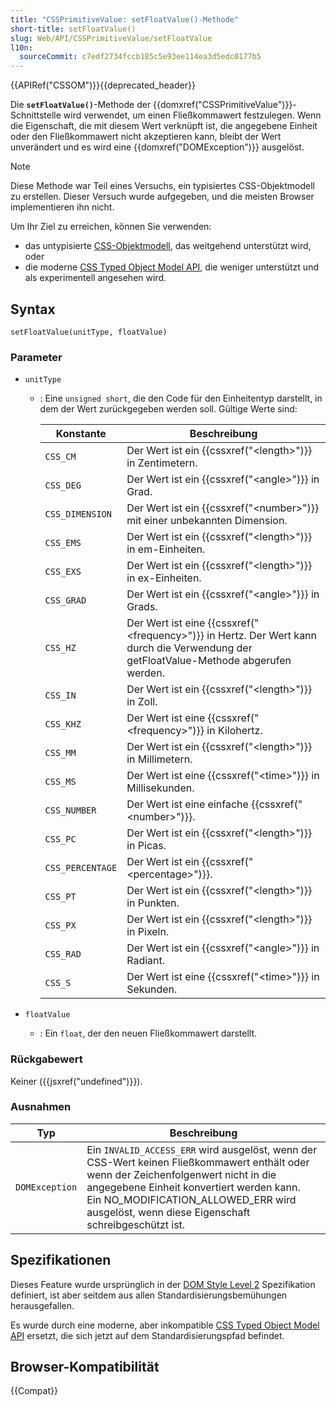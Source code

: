```yaml
---
title: "CSSPrimitiveValue: setFloatValue()-Methode"
short-title: setFloatValue()
slug: Web/API/CSSPrimitiveValue/setFloatValue
l10n:
  sourceCommit: c7edf2734fccb185c5e93ee114ea3d5edc0177b5
---
```


{{APIRef("CSSOM")}}{{deprecated_header}}

Die **`setFloatValue()`**-Methode der {{domxref("CSSPrimitiveValue")}}-Schnittstelle wird verwendet, um einen Fließkommawert festzulegen. Wenn die Eigenschaft, die mit diesem Wert verknüpft ist, die angegebene Einheit oder den Fließkommawert nicht akzeptieren kann, bleibt der Wert unverändert und es wird eine {{domxref("DOMException")}} ausgelöst.

> [!NOTE]
> Diese Methode war Teil eines Versuchs, ein typisiertes CSS-Objektmodell zu erstellen. Dieser Versuch wurde aufgegeben, und die meisten Browser implementieren ihn nicht.
>
> Um Ihr Ziel zu erreichen, können Sie verwenden:
>
> - das untypisierte [CSS-Objektmodell](/de/docs/Web/API/CSS_Object_Model), das weitgehend unterstützt wird, oder
> - die moderne [CSS Typed Object Model API](/de/docs/Web/API/CSS_Typed_OM_API), die weniger unterstützt und als experimentell angesehen wird.

## Syntax

```js-nolint
setFloatValue(unitType, floatValue)
```

### Parameter

- `unitType`

  - : Eine `unsigned short`, die den Code für den Einheitentyp darstellt, in dem der
    Wert zurückgegeben werden soll. Gültige Werte sind:

    | Konstante        | Beschreibung                                                                                                        |
    | ---------------- | -------------------------------------------------------------------------------------------------------------------- |
    | `CSS_CM`         | Der Wert ist ein {{cssxref("&lt;length&gt;")}} in Zentimetern.                                                       |
    | `CSS_DEG`        | Der Wert ist ein {{cssxref("&lt;angle&gt;")}} in Grad.                                                               |
    | `CSS_DIMENSION`  | Der Wert ist ein {{cssxref("&lt;number&gt;")}} mit einer unbekannten Dimension.                                      |
    | `CSS_EMS`        | Der Wert ist ein {{cssxref("&lt;length&gt;")}} in em-Einheiten.                                                     |
    | `CSS_EXS`        | Der Wert ist ein {{cssxref("&lt;length&gt;")}} in ex-Einheiten.                                                     |
    | `CSS_GRAD`       | Der Wert ist ein {{cssxref("&lt;angle&gt;")}} in Grads.                                                             |
    | `CSS_HZ`         | Der Wert ist eine {{cssxref("&lt;frequency&gt;")}} in Hertz. Der Wert kann durch die Verwendung der getFloatValue-Methode abgerufen werden. |
    | `CSS_IN`         | Der Wert ist ein {{cssxref("&lt;length&gt;")}} in Zoll.                                                             |
    | `CSS_KHZ`        | Der Wert ist eine {{cssxref("&lt;frequency&gt;")}} in Kilohertz.                                                   |
    | `CSS_MM`         | Der Wert ist ein {{cssxref("&lt;length&gt;")}} in Millimetern.                                                     |
    | `CSS_MS`         | Der Wert ist eine {{cssxref("&lt;time&gt;")}} in Millisekunden.                                                     |
    | `CSS_NUMBER`     | Der Wert ist eine einfache {{cssxref("&lt;number&gt;")}}.                                                          |
    | `CSS_PC`         | Der Wert ist ein {{cssxref("&lt;length&gt;")}} in Picas.                                                           |
    | `CSS_PERCENTAGE` | Der Wert ist ein {{cssxref("&lt;percentage&gt;")}}.                                                               |
    | `CSS_PT`         | Der Wert ist ein {{cssxref("&lt;length&gt;")}} in Punkten.                                                         |
    | `CSS_PX`         | Der Wert ist ein {{cssxref("&lt;length&gt;")}} in Pixeln.                                                          |
    | `CSS_RAD`        | Der Wert ist ein {{cssxref("&lt;angle&gt;")}} in Radiant.                                                          |
    | `CSS_S`          | Der Wert ist eine {{cssxref("&lt;time&gt;")}} in Sekunden.                                                         |

- `floatValue`
  - : Ein `float`, der den neuen Fließkommawert darstellt.

### Rückgabewert

Keiner ({{jsxref("undefined")}}).

### Ausnahmen

<table class="no-markdown">
  <thead>
    <tr>
      <th scope="col"><strong>Typ</strong></th>
      <th scope="col"><strong>Beschreibung</strong></th>
    </tr>
  </thead>
  <tbody>
    <tr>
      <td><code>DOMException</code></td>
      <td>
        Ein <code>INVALID_ACCESS_ERR</code> wird ausgelöst, wenn der CSS-Wert keinen Fließkommawert enthält oder wenn der Zeichenfolgenwert nicht in die
        angegebene Einheit konvertiert werden kann.<br />Ein NO_MODIFICATION_ALLOWED_ERR wird ausgelöst, wenn diese
        Eigenschaft schreibgeschützt ist.
      </td>
    </tr>
  </tbody>
</table>

## Spezifikationen

Dieses Feature wurde ursprünglich in der [DOM Style Level 2](https://www.w3.org/TR/DOM-Level-2-Style/) Spezifikation definiert, ist aber seitdem aus allen
Standardisierungsbemühungen herausgefallen.

Es wurde durch eine moderne, aber inkompatible [CSS Typed Object Model API](/de/docs/Web/API/CSS_Typed_OM_API) ersetzt, die sich jetzt auf dem Standardisierungspfad befindet.

## Browser-Kompatibilität

{{Compat}}
